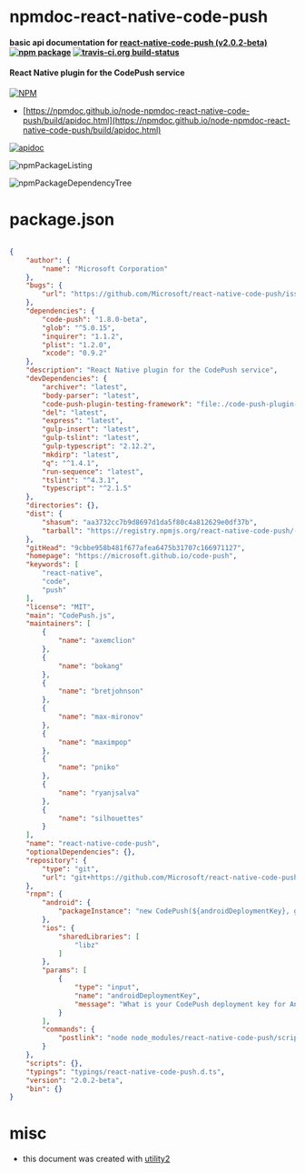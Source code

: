 # npmdoc-react-native-code-push

#### basic api documentation for  [react-native-code-push (v2.0.2-beta)](https://microsoft.github.io/code-push)  [![npm package](https://img.shields.io/npm/v/npmdoc-react-native-code-push.svg?style=flat-square)](https://www.npmjs.org/package/npmdoc-react-native-code-push) [![travis-ci.org build-status](https://api.travis-ci.org/npmdoc/node-npmdoc-react-native-code-push.svg)](https://travis-ci.org/npmdoc/node-npmdoc-react-native-code-push)

#### React Native plugin for the CodePush service

[![NPM](https://nodei.co/npm/react-native-code-push.png?downloads=true&downloadRank=true&stars=true)](https://www.npmjs.com/package/react-native-code-push)

- [https://npmdoc.github.io/node-npmdoc-react-native-code-push/build/apidoc.html](https://npmdoc.github.io/node-npmdoc-react-native-code-push/build/apidoc.html)

[![apidoc](https://npmdoc.github.io/node-npmdoc-react-native-code-push/build/screenCapture.buildCi.browser.%252Ftmp%252Fbuild%252Fapidoc.html.png)](https://npmdoc.github.io/node-npmdoc-react-native-code-push/build/apidoc.html)

![npmPackageListing](https://npmdoc.github.io/node-npmdoc-react-native-code-push/build/screenCapture.npmPackageListing.svg)

![npmPackageDependencyTree](https://npmdoc.github.io/node-npmdoc-react-native-code-push/build/screenCapture.npmPackageDependencyTree.svg)



# package.json

```json

{
    "author": {
        "name": "Microsoft Corporation"
    },
    "bugs": {
        "url": "https://github.com/Microsoft/react-native-code-push/issues"
    },
    "dependencies": {
        "code-push": "1.8.0-beta",
        "glob": "^5.0.15",
        "inquirer": "1.1.2",
        "plist": "1.2.0",
        "xcode": "0.9.2"
    },
    "description": "React Native plugin for the CodePush service",
    "devDependencies": {
        "archiver": "latest",
        "body-parser": "latest",
        "code-push-plugin-testing-framework": "file:./code-push-plugin-testing-framework",
        "del": "latest",
        "express": "latest",
        "gulp-insert": "latest",
        "gulp-tslint": "latest",
        "gulp-typescript": "2.12.2",
        "mkdirp": "latest",
        "q": "^1.4.1",
        "run-sequence": "latest",
        "tslint": "^4.3.1",
        "typescript": "^2.1.5"
    },
    "directories": {},
    "dist": {
        "shasum": "aa3732cc7b9d8697d1da5f80c4a812629e0df37b",
        "tarball": "https://registry.npmjs.org/react-native-code-push/-/react-native-code-push-2.0.2-beta.tgz"
    },
    "gitHead": "9cbbe958b481f677afea6475b31707c166971127",
    "homepage": "https://microsoft.github.io/code-push",
    "keywords": [
        "react-native",
        "code",
        "push"
    ],
    "license": "MIT",
    "main": "CodePush.js",
    "maintainers": [
        {
            "name": "axemclion"
        },
        {
            "name": "bokang"
        },
        {
            "name": "bretjohnson"
        },
        {
            "name": "max-mironov"
        },
        {
            "name": "maximpop"
        },
        {
            "name": "pniko"
        },
        {
            "name": "ryanjsalva"
        },
        {
            "name": "silhouettes"
        }
    ],
    "name": "react-native-code-push",
    "optionalDependencies": {},
    "repository": {
        "type": "git",
        "url": "git+https://github.com/Microsoft/react-native-code-push.git"
    },
    "rnpm": {
        "android": {
            "packageInstance": "new CodePush(${androidDeploymentKey}, getApplicationContext(), BuildConfig.DEBUG)"
        },
        "ios": {
            "sharedLibraries": [
                "libz"
            ]
        },
        "params": [
            {
                "type": "input",
                "name": "androidDeploymentKey",
                "message": "What is your CodePush deployment key for Android (hit <ENTER> to ignore)"
            }
        ],
        "commands": {
            "postlink": "node node_modules/react-native-code-push/scripts/postlink/run"
        }
    },
    "scripts": {},
    "typings": "typings/react-native-code-push.d.ts",
    "version": "2.0.2-beta",
    "bin": {}
}
```



# misc
- this document was created with [utility2](https://github.com/kaizhu256/node-utility2)
